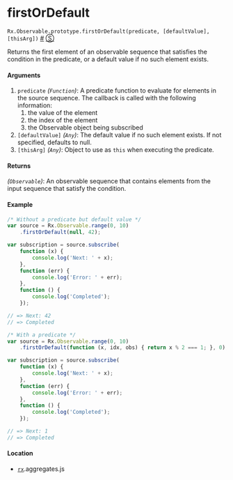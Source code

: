 # firstOrDefault

`Rx.Observable.prototype.firstOrDefault(predicate, [defaultValue], [thisArg])`
<a href="#rxobservableprototypefirstordefaultpredicate-defaultvalue-thisarg">#</a> [&#x24C8;](https://github.com/Reactive-Extensions/RxJS/blob/master/rx.aggregates.js#L577-L582 "View in source") 

Returns the first element of an observable sequence that satisfies the condition in the predicate, or a default value if no such element exists.

#### Arguments
1. `predicate` *(`Function`)*: A predicate function to evaluate for elements in the source sequence. The callback is called with the following information:
    1. the value of the element
    2. the index of the element
    3. the Observable object being subscribed
2. `[defaultValue]` *(`Any`)*: The default value if no such element exists.  If not specified, defaults to null.
3. `[thisArg]` *(`Any`)*: Object to use as `this` when executing the predicate.

#### Returns
*(`Observable`)*: An observable sequence that contains elements from the input sequence that satisfy the condition.  

#### Example
```js
/* Without a predicate but default value */
var source = Rx.Observable.range(0, 10)
    .firstOrDefault(null, 42);

var subscription = source.subscribe(
    function (x) {
        console.log('Next: ' + x);
    },
    function (err) {
        console.log('Error: ' + err);   
    },
    function () {
        console.log('Completed');   
    });

// => Next: 42
// => Completed

/* With a predicate */
var source = Rx.Observable.range(0, 10)
    .firstOrDefault(function (x, idx, obs) { return x % 2 === 1; }, 0);

var subscription = source.subscribe(
    function (x) {
        console.log('Next: ' + x);
    },
    function (err) {
        console.log('Error: ' + err);   
    },
    function () {
        console.log('Completed');   
    });

// => Next: 1
// => Completed  
```

#### Location

- [`rx`](https://www.npmjs.org/package/rx).aggregates.js
